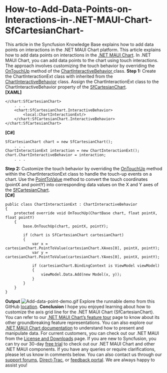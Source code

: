# How-to-Add-Data-Points-on-Interactions-in-.NET-MAUI-Chart-SfCartesianChart-
This article in the Syncfusion Knowledge Base explains  how to add data points on interactions in the .NET MAUI Chart platform.
This article explains how to add data points on interactions in the [.NET MAUI Chart](https://www.syncfusion.com/maui-controls/maui-cartesian-charts).
In .NET MAUI Chart, you can add data points to the chart using touch interactions.
The approach involves customizing the touch behavior by overriding the [OnTouchUp]() method of the [ChartInteractiveBehavior ]() class.
**Step 1:** Create the ChartInteractionExt class with inherited from the [ChartInteractiveBehavior]() class. Assign the ChartInteractionExt class to the ChartInteractiveBehavior property of the [SfCartesianChart]((https://www.syncfusion.com/maui-controls/maui-cartesian-charts)).   
**[XAML]**
```
</chart:SfCartesianChart>
    . . .
    <chart:SfCartesianChart.InteractiveBehavior>
        <local:ChartInteractionExt/>
    </chart:SfCartesianChart.InteractiveBehavior>
</chart:SfCartesianChart>
```
**[C#]**
```
SfCartesianChart chart = new SfCartesianChart();
    . . .
ChartInteractionExt interaction = new ChartInteractionExt();
chart.ChartInteractiveBehavior = interaction;
    . . .
```    
**Step 2:**  Customize the touch behavior by overriding the  [OnTouchUp]() method within the ChartInteractionExt class to handle the touch-up events on a chart.
Use the [PointToValue]() method to convert the touch coordinates (pointX and pointY) into corresponding data values on the X and Y axes of the [SfCartesianChart]((https://www.syncfusion.com/maui-controls/maui-cartesian-charts)).   
**[C#]**
```
public class ChartInteractionExt : ChartInteractiveBehavior
{
    protected override void OnTouchUp(ChartBase chart, float pointX, float pointY)
    {
        base.OnTouchUp(chart, pointX, pointY);

        if (chart is SfCartesianChart cartesianChart)
        {
            var x = cartesianChart.PointToValue(cartesianChart.XAxes[0], pointX, pointY);
            var y = cartesianChart.PointToValue(cartesianChart.YAxes[0], pointX, pointY);

            if (cartesianChart.BindingContext is ViewModel viewModel)
            {
                viewModel.Data.Add(new Model(x, y));
            }
        }
    }
}
```

**Output**
![Add-data-point-demo.gif](https://support.syncfusion.com/kb/agent/attachment/article/13602/inline?token=eyJhbGciOiJodHRwOi8vd3d3LnczLm9yZy8yMDAxLzA0L3htbGRzaWctbW9yZSNobWFjLXNoYTI1NiIsInR5cCI6IkpXVCJ9.eyJpZCI6IjEwNjI3Iiwib3JnaWQiOiIzIiwiaXNzIjoic3VwcG9ydC5zeW5jZnVzaW9uLmNvbSJ9._OepOF6PgN1lU1_08Qj-s9fCS8sjZ-Q_X3R3W4nfsnw)
Explore the runnable demo from this GitHub [location](https://github.com/SyncfusionExamples/How-to-Add-Data-Points-on-Interactions-in-.NET-MAUI-Chart-SfCartesianChart).
**Conclusion**
I hope you enjoyed learning about how to customize the axis grid line for the .NET MAUI Chart (SfCartesianChart).
You can refer to our [.NET MAUI Chart’s feature tour](https://www.syncfusion.com/maui-controls/maui-charts) page to know about its other groundbreaking feature representations. You can also explore our [.NET MAUI Chart documentation](https://help.syncfusion.com/maui/cartesian-charts/getting-started) to understand how to present and manipulate data. 
For current customers, you can check out our .NET MAUI from the [License and Downloads](https://www.syncfusion.com/account/downloads) page. If you are new to Syncfusion, you can try our 30-day [free trial](https://www.syncfusion.com/downloads/maui) to check out our .NET MAUI Chart and other .NET MAUI components.
If you have any queries or require clarifications, please let us know in comments below. You can also contact us through our [support forums](https://www.syncfusion.com/forums), [Direct-Trac](https://www.syncfusion.com/support/directtrac/incidents/), or [feedback portal](https://www.syncfusion.com/feedback/maui?control=sfcartesianchart). We are always happy to assist you!